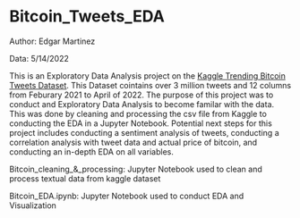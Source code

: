# Bitcoin_Tweets_EDA

Author: Edgar Martinez

Data: 5/14/2022

This is an Exploratory Data Analysis project on the [Kaggle Trending Bitcoin Tweets Dataset](https://www.kaggle.com/datasets/kaushiksuresh147/bitcoin-tweets). This Dataset cointains over 3 million tweets and 12 columns from Feburary 2021 to April of 2022. The purpose of this project was to conduct and Exploratory Data Analysis to become familar with the data. This was done by cleaning and processing the csv file from Kaggle to conducting the EDA in a Jupyter Notebook. Potential next steps for this project includes conducting a sentiment analysis of tweets, conducting a correlation analysis with tweet data and actual price of bitcoin, and conducting an in-depth EDA on all variables. 


Bitcoin_cleaning_&_processing: Jupyter Notebook used to clean and process textual data from kaggle dataset

Bitcoin_EDA.ipynb: Jupyter Notebook used to conduct EDA and Visualization


